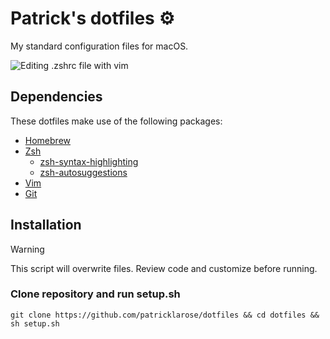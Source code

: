 # Patrick's dotfiles ⚙️
My standard configuration files for macOS.

![Editing .zshrc file with vim](https://user-images.githubusercontent.com/77698334/181408784-944dd350-1c6a-4d58-ad69-9cd015a275a2.png)

## Dependencies
These dotfiles make use of the following packages:
* [Homebrew](https://brew.sh)
* [Zsh](https://www.zsh.org/)
    * [zsh-syntax-highlighting](https://github.com/zsh-users/zsh-syntax-highlighting)
    * [zsh-autosuggestions](https://github.com/zsh-users/zsh-autosuggestions)
* [Vim](https://www.vim.org/)
* [Git](https://git-scm.com/)

## Installation

> [!WARNING]
> This script will overwrite files. Review code and customize before running.

### Clone repository and run setup.sh

```git clone https://github.com/patricklarose/dotfiles && cd dotfiles && sh setup.sh```
